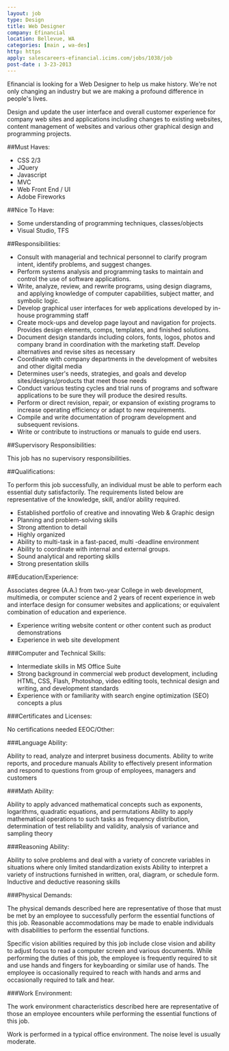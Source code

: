 ```yaml
---
layout: job
type: Design
title: Web Designer
company: Efinancial
location: Bellevue, WA
categories: [main , wa-des]
http: https
apply: salescareers-efinancial.icims.com/jobs/1038/job
post-date : 3-23-2013
---
```


Efinancial is looking for a Web Designer to help us make history. We're not only changing an industry but we are making a profound difference in people's lives.

Design and update the user interface and overall customer experience for company web sites and applications including changes to existing websites, content management of websites and various other graphical design and programming projects.

##Must Haves:

* CSS 2/3
* JQuery
* Javascript
* MVC
* Web Front End / UI
* Adobe Fireworks

##Nice To Have:

* Some understanding of programming techniques, classes/objects
* Visual Studio, TFS

##Responsibilities:

* Consult with managerial and technical personnel to clarify program intent, identify problems, and suggest changes.
* Perform systems analysis and programming tasks to maintain and control the use of software applications. 
* Write, analyze, review, and rewrite programs, using design diagrams, and applying knowledge of computer capabilities, subject matter, and symbolic logic.
* Develop graphical user interfaces for web applications developed by in-house programming staff
* Create mock-ups and develop page layout and navigation for projects.  Provides design elements, comps, templates, and finished solutions.
 * Document design standards including colors, fonts, logos, photos and company brand in coordination with the marketing staff.  Develop alternatives and revise sites as necessary
 * Coordinate with company departments in the development of websites and other digital media
 * Determines user's needs, strategies, and goals and develop sites/designs/products that meet those needs
 * Conduct various testing cycles and trial runs of programs and software applications to be sure they will produce the desired results. 
 * Perform or direct revision, repair, or expansion of existing programs to increase operating efficiency or adapt to new requirements. 
 * Compile and write documentation of program development and subsequent revisions. 
 * Write or contribute to instructions or manuals to guide end users.

##Supervisory Responsibilities:

This job has no supervisory responsibilities.

##Qualifications:

To perform this job successfully, an individual must be able to perform each essential duty satisfactorily. The requirements listed below are representative of the knowledge, skill, and/or ability required.

* Established portfolio of creative and innovating Web & Graphic design
* Planning and problem-solving skills
* Strong attention to detail
* Highly organized
* Ability to multi-task in a fast-paced, multi -deadline environment
* Ability to coordinate with internal and external groups.
* Sound analytical and reporting skills
* Strong presentation skills

##Education/Experience:

Associates degree (A.A.) from two-year College in web development, multimedia, or computer science and 2 years of recent experience in web and interface design for consumer websites and applications; or equivalent combination of education and experience.

* Experience writing website content or other content such as product demonstrations
* Experience in web site development

###Computer and Technical Skills:

* Intermediate skills in MS Office Suite
* Strong background in commercial web product development, including HTML, CSS, Flash, Photoshop, video editing tools, technical design and writing, and development standards
* Experience with or familiarity with search engine optimization (SEO) concepts a plus

###Certificates and Licenses:

No certifications needed
EEOC/Other:

###Language Ability:

Ability to read, analyze and interpret business documents.
Ability to write reports, and procedure manuals 
Ability to effectively present information and respond to questions from group of employees, managers and customers 

###Math Ability:

Ability to apply advanced mathematical concepts such as exponents, logarithms, quadratic equations, and permutations 
Ability to apply mathematical operations to such tasks as frequency distribution, determination of test reliability and validity, analysis of variance and sampling theory 

###Reasoning Ability:

Ability to solve problems and deal with a variety of concrete variables in situations where only limited standardization exists
Ability to interpret a variety of instructions furnished in written, oral, diagram, or schedule form.
Inductive and deductive reasoning skills

###Physical Demands:

The physical demands described here are representative of those that must be met by an employee to successfully perform the essential functions of this job. Reasonable accommodations may be made to enable individuals with disabilities to perform the essential functions.

Specific vision abilities required by this job include close vision and ability to adjust focus to read a computer screen and various documents. 
While performing the duties of this job, the employee is frequently required to sit and use hands and fingers for keyboarding or similar use of
hands. The employee is occasionally required to reach with hands and arms and occasionally required to talk and hear.

###Work Environment:

The work environment characteristics described here are representative of those an employee encounters while performing the essential functions of this job.

Work is performed in a typical office environment.  The noise level is usually moderate.